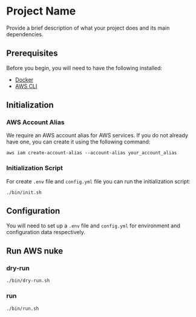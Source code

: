 # Project Name

Provide a brief description of what your project does and its main dependencies.

## Prerequisites

Before you begin, you will need to have the following installed:
- [Docker](https://www.docker.com/)
- [AWS CLI](https://aws.amazon.com/cli/)

## Initialization

### AWS Account Alias
We require an AWS account alias for AWS services. If you do not already have one, you can create it using the following command:
```shell
aws iam create-account-alias --account-alias your_account_alias
```
### Initialization Script
For create `.env` file and `config.yml` file you can run the initialization script:
```shell
./bin/init.sh
```

## Configuration

You will need to set up a `.env` file and `config.yml` for environment and configuration data respectively.

## Run AWS nuke

### dry-run
```shell
./bin/dry-run.sh
```

### run
```shell
./bin/run.sh
```
